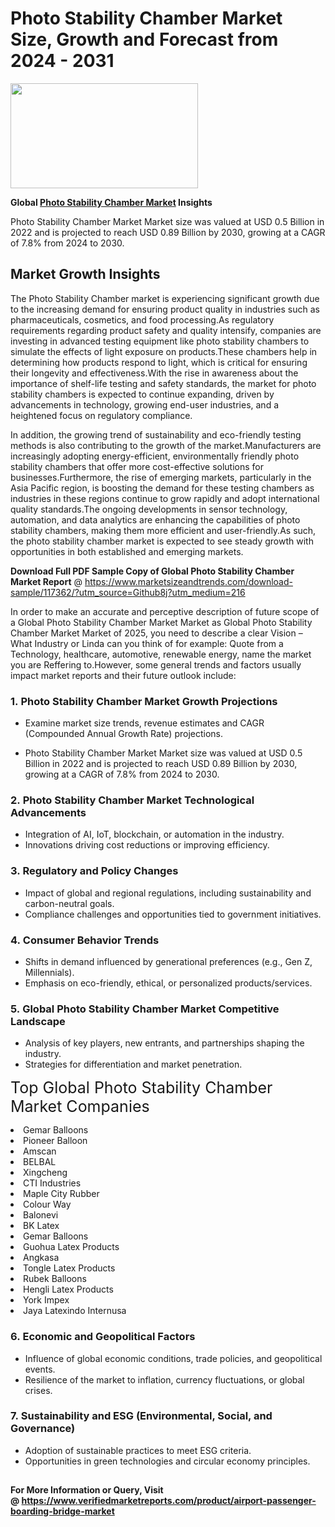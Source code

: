 <H1>Photo Stability Chamber Market Size, Growth and Forecast from 2024 - 2031</H1><img class="aligncenter size-medium wp-image-584254" src="https://thirdeyenews.in/wp-content/uploads/2024/09/Global-Market-Research-300x168.jpeg" alt="" width="300" height="168" /><p><strong>Global&nbsp;<a href="https://www.marketsizeandtrends.com/download-sample/117362/?utm_source=Github8j?utm_medium=216">Photo Stability Chamber Market</a> Insights</strong></p><p>Photo Stability Chamber Market Market size was valued at USD 0.5 Billion in 2022 and is projected to reach USD 0.89 Billion by 2030, growing at a CAGR of 7.8% from 2024 to 2030.</p><p><h2>Market Growth Insights</h2> <p>The Photo Stability Chamber market is experiencing significant growth due to the increasing demand for ensuring product quality in industries such as pharmaceuticals, cosmetics, and food processing.As regulatory requirements regarding product safety and quality intensify, companies are investing in advanced testing equipment like photo stability chambers to simulate the effects of light exposure on products.These chambers help in determining how products respond to light, which is critical for ensuring their longevity and effectiveness.With the rise in awareness about the importance of shelf-life testing and safety standards, the market for photo stability chambers is expected to continue expanding, driven by advancements in technology, growing end-user industries, and a heightened focus on regulatory compliance.</p> <p>In addition, the growing trend of sustainability and eco-friendly testing methods is also contributing to the growth of the market.Manufacturers are increasingly adopting energy-efficient, environmentally friendly photo stability chambers that offer more cost-effective solutions for businesses.Furthermore, the rise of emerging markets, particularly in the Asia Pacific region, is boosting the demand for these testing chambers as industries in these regions continue to grow rapidly and adopt international quality standards.The ongoing developments in sensor technology, automation, and data analytics are enhancing the capabilities of photo stability chambers, making them more efficient and user-friendly.As such, the photo stability chamber market is expected to see steady growth with opportunities in both established and emerging markets.<p><span class=""><strong>Download Full PDF Sample Copy of Global Photo Stability Chamber Market Report</strong> @ <a href="https://www.marketsizeandtrends.com/download-sample/117362/?utm_source=Github8j?utm_medium=216" target="_blank">https://www.marketsizeandtrends.com/download-sample/117362/?utm_source=Github8j?utm_medium=216</a></span></p><p>In order to make an accurate and perceptive description of future scope of a Global&nbsp;Photo Stability Chamber Market Market as Global&nbsp;Photo Stability Chamber Market Market of 2025, you need to describe a clear Vision &ndash; What Industry or Linda can you think of for example: Quote from a Technology, healthcare, automotive, renewable energy, name the market you are Reffering to.However, some general trends and factors usually impact market reports and their future outlook include:</p><h3>1.&nbsp;<strong>Photo Stability Chamber Market Growth Projections</strong></h3><ul><li>Examine market size trends, revenue estimates and CAGR (Compounded Annual Growth Rate) projections.</li><li><p>Photo Stability Chamber Market Market size was valued at USD 0.5 Billion in 2022 and is projected to reach USD 0.89 Billion by 2030, growing at a CAGR of 7.8% from 2024 to 2030.</p></li></ul><h3>2.&nbsp;<strong>Photo Stability Chamber Market Technological Advancements</strong></h3><ul><li>Integration of AI, IoT, blockchain, or automation in the industry.</li><li>Innovations driving cost reductions or improving efficiency.</li></ul><h3>3.&nbsp;<strong>Regulatory and Policy Changes</strong></h3><ul><li>Impact of global and regional regulations, including sustainability and carbon-neutral goals.</li><li>Compliance challenges and opportunities tied to government initiatives.</li></ul><h3>4.&nbsp;<strong>Consumer Behavior Trends</strong></h3><ul><li>Shifts in demand influenced by generational preferences (e.g., Gen Z, Millennials).</li><li>Emphasis on eco-friendly, ethical, or personalized products/services.</li></ul><h3>5.&nbsp;<strong>Global Photo Stability Chamber Market Competitive Landscape</strong></h3><ul><li>Analysis of key players, new entrants, and partnerships shaping the industry.</li><li>Strategies for differentiation and market penetration.</li></ul><p data-pm-slice="1 1 []"><span style="color: inherit; font-family: inherit; font-size: 25px;">Top Global Photo Stability Chamber Market Companies</span></p><div class="" data-test-id=""><p><li>Gemar Balloons</li><li> Pioneer Balloon</li><li> Amscan</li><li> BELBAL</li><li> Xingcheng</li><li> CTI Industries</li><li> Maple City Rubber</li><li> Colour Way</li><li> Balonevi</li><li> BK Latex</li><li> Gemar Balloons</li><li> Guohua Latex Products</li><li> Angkasa</li><li> Tongle Latex Products</li><li> Rubek Balloons</li><li> Hengli Latex Products</li><li> York Impex</li><li> Jaya Latexindo Internusa</li></p></div><h3>6.&nbsp;<strong>Economic and Geopolitical Factors</strong></h3><ul><li>Influence of global economic conditions, trade policies, and geopolitical events.</li><li>Resilience of the market to inflation, currency fluctuations, or global crises.</li></ul><h3>7.&nbsp;<strong>Sustainability and ESG (Environmental, Social, and Governance)</strong></h3><ul><li>Adoption of sustainable practices to meet ESG criteria.</li><li>Opportunities in green technologies and circular economy principles.</li></ul><h2><strong style="font-size: 14px;">For More Information or Query, Visit @&nbsp;</strong><a style="background-color: #ffffff; font-size: 14px;" href="https://www.marketsizeandtrends.com/report/photo-stability-chamber-market/" target="_blank">https://www.verifiedmarketreports.com/product/airport-passenger-boarding-bridge-market</a></h2>
